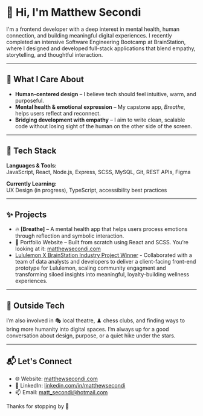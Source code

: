 # 👋 Hi, I'm Matthew Secondi

I'm a frontend developer with a deep interest in mental health, human connection, and building meaningful digital experiences. I recently completed an intensive Software Engineering Bootcamp at BrainStation, where I designed and developed full-stack applications that blend empathy, storytelling, and thoughtful interaction.

---

## 🧠 What I Care About

- **Human-centered design** – I believe tech should feel intuitive, warm, and purposeful.
- **Mental health & emotional expression** – My capstone app, *Breathe*, helps users reflect and reconnect.
- **Bridging development with empathy** – I aim to write clean, scalable code without losing sight of the human on the other side of the screen.

---

## 🔧 Tech Stack

**Languages & Tools:**  
JavaScript, React, Node.js, Express, SCSS, MySQL, Git, REST APIs, Figma

**Currently Learning:**  
UX Design (in progress), TypeScript, accessibility best practices

---

## ✨ Projects

- 🔥 **[Breathe]** – A mental health app that helps users process emotions through reflection and symbolic interaction.
- 🎨 Portfolio Website – Built from scratch using React and SCSS. You’re looking at it: [matthewsecondi.com](https://www.matthewsecondi.com)
- [Lululemon X BrainStation Industry Project Winner](https://industryprojectteam1.netlify.app/) - Collaborated with a team of data analysts and developers to deliver a client-facing front-end prototype for Lululemon, scaling community engagment and transforming siloed insights into meaningful, loyalty-building wellness experiences.

---

## 🌱 Outside Tech

I’m also involved in 🎭 local theatre, ♟️ chess clubs, and finding ways to bring more humanity into digital spaces. I’m always up for a good conversation about design, purpose, or a quiet hike under the stars.

---

## 📬 Let's Connect

- 🌐 Website: [matthewsecondi.com](https://www.matthewsecondi.com)
- 💼 LinkedIn: [linkedin.com/in/matthewsecondi](https://www.linkedin.com/in/matthewsecondi/)
- 📫 Email: matt_secondi@hotmail.com

Thanks for stopping by 👣
